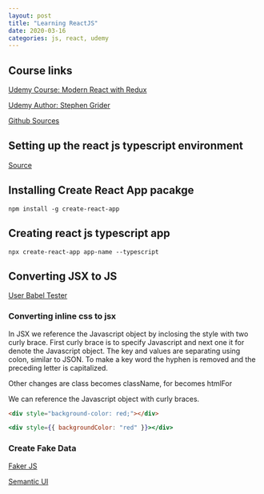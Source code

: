 ```yaml
---
layout: post
title: "Learning ReactJS"
date: 2020-03-16
categories: js, react, udemy
---
```


## Course links

[Udemy Course: Modern React with Redux](https://www.udemy.com/course/react-redux/)

[Udemy Author: Stephen Grider](https://github.com/StephenGrider)

[Github Sources](https://github.com/StephenGrider/ReduxCasts)

## Setting up the react js typescript environment

[Source](https://levelup.gitconnected.com/typescript-and-react-using-create-react-app-a-step-by-step-guide-to-setting-up-your-first-app-6deda70843a4)

## Installing Create React App pacakge

```
npm install -g create-react-app
```

## Creating react js typescript app

```
npx create-react-app app-name --typescript
```

## Converting JSX to JS

[User Babel Tester](https://babeljs.io/repl)

### Converting inline css to jsx

In JSX we reference the Javascript object by inclosing the style with two curly brace. First curly brace is to specify Javascript and next one it for denote the Javascript object. The key and values are separating using colon, similar to JSON. To make a key word the hyphen is removed and the preceding letter is capitalized.

Other changes are class becomes className, for becomes htmlFor

We can reference the Javascript object with curly braces.

```html
<div style="background-color: red;"></div>
```

```jsx
<div style={{ backgroundColor: "red" }}></div>
```

### Create Fake Data

[Faker JS](https://github.com/marak/Faker.js/)

[Semantic UI](https://semantic-ui.com/)
